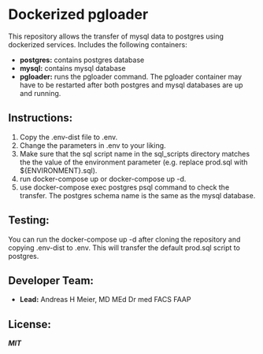 # Dockerized pgloader
This repository allows the transfer of mysql data to postgres using dockerized services.
Includes the following containers:
* **postgres:** contains postgres database
* **mysql:** contains mysql database
* **pgloader:** runs the pgloader command. 
The pgloader container may have to be restarted after both postgres and mysql databases are up and running.
## Instructions:
1) Copy the .env-dist file to .env.
2) Change the parameters in .env to your liking.
3) Make sure that the sql script name in the sql_scripts directory matches the
the value of the environment parameter (e.g. replace prod.sql with ${ENVIRONMENT}.sql).
4) run docker-compose up or docker-compose up -d. 
5) use docker-compose exec postgres psql command to check the transfer. 
The postgres schema name is the same as the mysql database.
## Testing:
You can run the docker-compose up -d after cloning the repository and copying 
.env-dist to .env. This will transfer the default prod.sql script to postgres. 
## Developer Team:
* **Lead:** Andreas H Meier, MD MEd Dr med FACS FAAP
## License:
***MIT***
